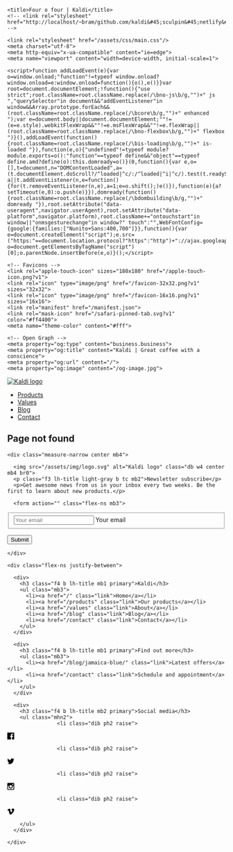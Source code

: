 <!doctype html>
<html lang="en-US" class="no-js core no-flexbox is-loading dombuilding">
  <head>

    <title>Four o four | Kaldi</title>
    <!-- <link rel="stylesheet" href="http://localhost/~bram/github.com/kaldi&#45;sculpin&#45;netlify&#45;template/build/css/prefixed/style&#45;prefixed.css"/> -->

    <link rel="stylesheet" href="/assets/css/main.css"/>
    <meta charset="utf-8">
    <meta http-equiv="x-ua-compatible" content="ie=edge">
    <meta name="viewport" content="width=device-width, initial-scale=1">

    <script>function addLoadEvent(e){var o=window.onload;"function"!=typeof window.onload?window.onload=e:window.onload=function(){o(),e()}}var root=document.documentElement;!function(){"use strict";root.className=root.className.replace(/\bno-js\b/g,"")+" js ","querySelector"in document&&"addEventListener"in window&&Array.prototype.forEach&&(root.className=root.className.replace(/\bcore\b/g,"")+" enhanced ");var e=document.body||document.documentElement;""!=(e=e.style).webkitFlexWrap&&""!=e.msFlexWrap&&""!=e.flexWrap||(root.className=root.className.replace(/\bno-flexbox\b/g,"")+" flexbox ")}(),addLoadEvent(function(){root.className=root.className.replace(/\bis-loading\b/g,"")+" is-loaded "}),function(e,o){"undefined"!=typeof module?module.exports=o():"function"==typeof define&&"object"==typeof define.amd?define(o):this.domready=o()}(0,function(){var e,o=[],t=document,n="DOMContentLoaded",a=(t.documentElement.doScroll?/^loaded|^c/:/^loaded|^i|^c/).test(t.readyState);return a||t.addEventListener(n,e=function(){for(t.removeEventListener(n,e),a=1;e=o.shift();)e()}),function(e){a?setTimeout(e,0):o.push(e)}}),domready(function(){root.className=root.className.replace(/\bdombuilding\b/g,"")+" domready "}),root.setAttribute("data-useragent",navigator.userAgent),root.setAttribute("data-platform",navigator.platform),root.className+="ontouchstart"in window||"onmsgesturechange"in window?" touch":"",WebFontConfig={google:{families:["Nunito+Sans:400,700"]}},function(){var e=document.createElement("script");e.src=("https:"==document.location.protocol?"https":"http")+"://ajax.googleapis.com/ajax/libs/webfont/1/webfont.js",e.type="text/javascript",e.async="true";var o=document.getElementsByTagName("script")[0];o.parentNode.insertBefore(e,o)}();</script>

    <!-- Favicons -->
    <link rel="apple-touch-icon" sizes="180x180" href="/apple-touch-icon.png?v1">
    <link rel="icon" type="image/png" href="/favicon-32x32.png?v1" sizes="32x32">
    <link rel="icon" type="image/png" href="/favicon-16x16.png?v1" sizes="16x16">
    <link rel="manifest" href="/manifest.json">
    <link rel="mask-icon" href="/safari-pinned-tab.svg?v1" color="#ff4400">
    <meta name="theme-color" content="#fff">

    <!-- Open Graph -->
    <meta property="og:type" content="business.business">
    <meta property="og:title" content="Kaldi | Great coffee with a conscience">
    <meta property="og:url" content="/">
    <meta property="og:image" content="/og-image.jpg">

  </head>

  <body class="sans-serif">
<nav class="overflow-x-scroll overflow-x-visible-ns flex justify-between items-center center bg-white divider-grey relative responsive-nav" id="js-responsive-nav">

  <!-- Logo -->
  <a href="/" class="logo-wrap pa3 db mr4 h-100 w3 flex-none">
    <img src="/assets/img/logo.svg" alt="Kaldi logo" class="br0 db mb0 w-100"/>
  </a>

  <!-- Primary Nav -->
  <ul class="responsive-nav_list flex b grey-3">
    <li ><a href="/products" class="pa3 no-underline db">Products</a></li>
    <li ><a href="/values" class="pa3 no-underline db">Values</a></li>
    <li ><a href="/blog" class="pa3 no-underline db">Blog</a></li>
    <li ><a href="/contact" class="pa3 no-underline db">Contact</a></li>
  </ul>

</nav>


  <h2>Page not found</h2>


<footer class="bg-black ph3 pv4 white">

  <div class="mw7 center pt3">

    <div class="measure-narrow center mb4">

      <img src="/assets/img/logo.svg" alt="Kaldi logo" class="db w4 center mb4 br0">
      <p class="f3 lh-title light-gray b tc mb2">Newsletter subscribe</p>
      <p>Get awesome news from us in your inbox every two weeks. Be the first to learn about new products.</p>

      <form action="" class="flex-ns mb3">

  <fieldset class="flex-auto mb2 mb0-ns mr2-ns" name="newsletter" action="newsletter-subscribe">
    <input type="text" id="email" placeholder="Your email" class="w-100">
    <label for="email">Your email</label>
  </fieldset>

  <button class="btn mb3 w-100 w-auto-ns mb0-ns raise" type="submit">Submit</button>

</form>

    </div>

    <div class="flex-ns justify-between">

      <div>
        <h3 class="f4 b lh-title mb1 primary">Kaldi</h3>
        <ul class="mb3">
          <li><a href="/" class="link">Home</a></li>
          <li><a href="/products" class="link">Our products</a></li>
          <li><a href="/values" class="link">About</a></li>
          <li><a href="/blog" class="link">Blog</a></li>
          <li><a href="/contact" class="link">Contact</a></li>
        </ul>
      </div>

      <div>
        <h3 class="f4 b lh-title mb1 primary">Find out more</h3>
        <ul class="mb3">
          <li><a href="/blog/jamaica-blue/" class="link">Latest offers</a></li>
          <li><a href="/contact" class="link">Schedule and appointment</a></li>
        </ul>
      </div>

      <div>
        <h3 class="f4 b lh-title mb2 primary">Social media</h3>
        <ul class="mhn2">
                    <li class="dib ph2 raise">
  <a href="#" class="link bg-white black db relative br-100 pa2">
    <svg width="16px" height="16px" class="db">
      <use xlink:href="#facebook"></use>
    </svg>
  </a>
</li>

                    <li class="dib ph2 raise">
  <a href="#" class="link bg-white black db relative br-100 pa2">
    <svg width="16px" height="16px" class="db">
      <use xlink:href="#twitter"></use>
    </svg>
  </a>
</li>

                    <li class="dib ph2 raise">
  <a href="#" class="link bg-white black db relative br-100 pa2">
    <svg width="16px" height="16px" class="db">
      <use xlink:href="#instagram"></use>
    </svg>
  </a>
</li>

                    <li class="dib ph2 raise">
  <a href="#" class="link bg-white black db relative br-100 pa2">
    <svg width="16px" height="16px" class="db">
      <use xlink:href="#vimeo"></use>
    </svg>
  </a>
</li>

        </ul>
      </div>

    </div>
  </div>

</footer>

<div style="height: 0; width: 0; position: absolute; visibility: hidden"><svg viewBox="0 0 32 32" xmlns="http://www.w3.org/2000/svg"><symbol viewBox="0 0 32 32" id="facebook"><title>facebook</title> <path id="facebook-White_2_" d="M30.7,0H1.3C0.6,0,0,0.6,0,1.3v29.3C0,31.4,0.6,32,1.3,32H17V20h-4v-5h4v-4
	c0-4.1,2.6-6.2,6.3-6.2C25.1,4.8,26.6,5,27,5v4.3l-2.6,0c-2,0-2.5,1-2.5,2.4V15h5l-1,5h-4l0.1,12h8.6c0.7,0,1.3-0.6,1.3-1.3V1.3
	C32,0.6,31.4,0,30.7,0z"/> </symbol><symbol viewBox="0 0 32 32" id="instagram"><title>instagram</title> <path d="M28.2,0H3.8C1.7,0,0,1.7,0,3.8v24.4C0,30.3,1.7,32,3.8,32h24.4c2.1,0,3.8-1.7,3.8-3.8V3.8
	C32,1.7,30.3,0,28.2,0z M24,4h3c0.6,0,1,0.4,1,1v3c0,0.6-0.4,1-1,1h-3c-0.6,0-1-0.4-1-1V5C23,4.4,23.4,4,24,4z M16,9.9
	c3.4,0,6.2,2.7,6.2,6.1c0,3.4-2.8,6.1-6.2,6.1c-3.4,0-6.2-2.7-6.2-6.1C9.9,12.6,12.6,9.9,16,9.9z M28,29H4c-0.6,0-1-0.4-1-1V13h4
	c-0.5,0.8-0.7,2.1-0.7,3c0,5.4,4.4,9.7,9.7,9.7c5.4,0,9.7-4.4,9.7-9.7c0-0.9-0.1-2.3-0.8-3h4v15C29,28.6,28.6,29,28,29z"/> </symbol><symbol viewBox="0 0 32 32" id="twitter"><title>twitter</title> <path d="M32,6.1c-1.2,0.5-2.4,0.9-3.8,1c1.4-0.8,2.4-2.1,2.9-3.6c-1.3,0.8-2.7,1.3-4.2,1.6C25.7,3.8,24,3,22.2,3
	c-3.6,0-6.6,2.9-6.6,6.6c0,0.5,0.1,1,0.2,1.5C10.3,10.8,5.5,8.2,2.2,4.2c-0.6,1-0.9,2.1-0.9,3.3c0,2.3,1.2,4.3,2.9,5.5
	c-1.1,0-2.1-0.3-3-0.8c0,0,0,0.1,0,0.1c0,3.2,2.3,5.8,5.3,6.4c-0.6,0.1-1.1,0.2-1.7,0.2c-0.4,0-0.8,0-1.2-0.1
	c0.8,2.6,3.3,4.5,6.1,4.6c-2.2,1.8-5.1,2.8-8.2,2.8c-0.5,0-1.1,0-1.6-0.1C2.9,27.9,6.4,29,10.1,29c12.1,0,18.7-10,18.7-18.7
	c0-0.3,0-0.6,0-0.8C30,8.5,31.1,7.4,32,6.1z"/> </symbol><symbol viewBox="0 0 32 32" id="vimeo"><title>vimeo</title> <path d="M32,8.6c-0.1,3.1-2.3,7.4-6.5,12.8c-4.4,5.7-8,8.5-11,8.5c-1.9,0-3.4-1.7-4.7-5.2c-0.9-3.2-1.7-6.3-2.6-9.5
	c-1-3.4-2-5.2-3.1-5.2c-0.2,0-1.1,0.5-2.5,1.5L0,9.6c1.6-1.4,3.1-2.8,4.7-4.2c2.1-1.8,3.7-2.8,4.7-2.9c2.5-0.2,4,1.5,4.6,5.1
	c0.6,3.9,1.1,6.4,1.3,7.3c0.7,3.3,1.5,4.9,2.4,4.9c0.7,0,1.7-1.1,3-3.2c1.3-2.1,2.1-3.7,2.2-4.8c0.2-1.8-0.5-2.7-2.2-2.7
	c-0.8,0-1.6,0.2-2.4,0.5c1.6-5.2,4.6-7.7,9-7.5C30.6,2.3,32.2,4.4,32,8.6z"/> </symbol></svg></div>

<!-- <script src="/assets/js/app.js"></script> -->

<script>!function(){"use strict";function e(e,t){return new RegExp(" "+t+" ").test(" "+e.className+" ")}function t(t,i){var s=" "+t.className.replace(/[\t\r\n]/g," ")+" ";if(e(t,i)){for(;s.indexOf(" "+i+" ")>=0;)s=s.replace(" "+i+" "," ");t.className=s.replace(/^\s+|\s+$/g,"")}else t.className+=" "+i}var i=document.getElementById("js-responsive-nav"),s=document.createElement("a");s.setAttribute("href","#"),s.setAttribute("class","responsive-nav_toggle link"),s.setAttribute("style","position:relative"),i.insertBefore(s,i.lastChild);var n=document.createElement("span"),l=document.createElement("span");n.setAttribute("class","menu-icon-close"),l.setAttribute("class","menu-icon-open"),n.setAttribute("style","background-image:url(\"data:image/svg+xml,%3Csvg xmlns='http://www.w3.org/2000/svg' width='12px' height='12px' viewBox='0 0 12 12'%3E%3Cpath fill='white' d='M1.562,0.046l4.336,4.426l4.336-4.426l1.461,1.506L7.381,5.955l4.313,4.403l-1.483,1.504L5.897,7.46l-4.313,4.402 l-1.482-1.504l4.313-4.403L0.102,1.552L1.562,0.046z'/%3E%3C/svg%3E\");position:absolute;top:0;left:0;right:0;bottom:0;background-repeat:no-repeat;background-position:center"),l.setAttribute("style","background-image:url(\"data:image/svg+xml,%3Csvg xmlns='http://www.w3.org/2000/svg' width='16' height='12' viewBox='0 0 16 12'%3E%3Crect fill='white' width='16' height='2'/%3E%3Crect fill='white' y='5' width='16' height='2'/%3E%3Crect fill='white' y='10' width='16' height='2'/%3E%3C/svg%3E\");position:absolute;top:0;left:0;right:0;bottom:0;background-repeat:no-repeat;background-position:center"),s.insertBefore(n,s.lastChild),s.insertBefore(l,s.lastChild),s.onclick=function(){t(this.parentNode,"responsive-nav_open")}}();</script>
</body> 
</html>
